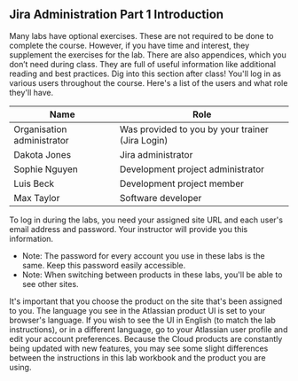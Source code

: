 ## Jira Administration Part 1 Introduction 

Many labs have optional exercises. These are not required to be done to complete the course. 
However, if you have time and interest, they supplement the exercises for the lab. 
There are also appendices, which you don’t need during class. They are full of useful information 
like additional reading and best practices. Dig into this section after class! 
You'll log in as various users throughout the course. Here's a list of the users and what role 
they'll have. 

| Name               | Role                               |  
|--------------------|-------------------------------------
| Organisation administrator | Was provided to you by your trainer (Jira Login)|
| Dakota Jones       | Jira administrator                 |
| Sophie Nguyen      | Development project administrator  | 
| Luis Beck          |Development project member          |
| Max Taylor         | Software developer                 |

To log in during the labs, you need your assigned site URL and each user's email address and 
password. Your instructor will provide 
you this information. 
* Note: The password for every account you use in these labs is the same. Keep this 
password easily accessible. 
* Note: When switching between products in these labs, you'll be able to see other sites. 

It's important that you choose the product on the site that's been assigned to you. 
The language you see in the Atlassian product Ul is set to your browser's language. If you wish 
to see the UI in English (to match the lab instructions), or in a different language, go to your 
Atlassian user profile and edit your account preferences. 
Because the Cloud products are constantly being updated with new features, you may see 
some slight differences between the instructions in this lab workbook and the product you are 
using. 
